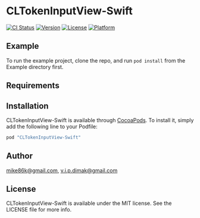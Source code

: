 # CLTokenInputView-Swift

[![CI Status](http://img.shields.io/travis/mike86k@gmail.com/CLTokenInputView-Swift.svg?style=flat)](https://travis-ci.org/mike86k@gmail.com/CLTokenInputView-Swift)
[![Version](https://img.shields.io/cocoapods/v/CLTokenInputView-Swift.svg?style=flat)](http://cocoapods.org/pods/CLTokenInputView-Swift)
[![License](https://img.shields.io/cocoapods/l/CLTokenInputView-Swift.svg?style=flat)](http://cocoapods.org/pods/CLTokenInputView-Swift)
[![Platform](https://img.shields.io/cocoapods/p/CLTokenInputView-Swift.svg?style=flat)](http://cocoapods.org/pods/CLTokenInputView-Swift)

## Example

To run the example project, clone the repo, and run `pod install` from the Example directory first.

## Requirements

## Installation

CLTokenInputView-Swift is available through [CocoaPods](http://cocoapods.org). To install
it, simply add the following line to your Podfile:

```ruby
pod "CLTokenInputView-Swift"
```

## Author

mike86k@gmail.com, v.i.p.dimak@gmail.com

## License

CLTokenInputView-Swift is available under the MIT license. See the LICENSE file for more info.
